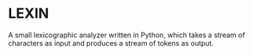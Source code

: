 # LEXIN
A small lexicographic analyzer written in Python, which takes a stream of characters as input and produces a stream of tokens as output.
